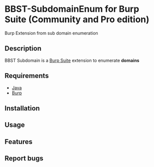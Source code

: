 # BBST-SubdomainEnum for Burp Suite (Community and Pro edition)
Burp Extension from sub domain enumeration 

## Description
BBST Subdomain is a [Burp Suite](https://portswigger.net/burp/) extension to enumerate **domains**

## Requirements

 - [Java]()
 - [Burp]()

## Installation

## Usage

## Features

## Report bugs
